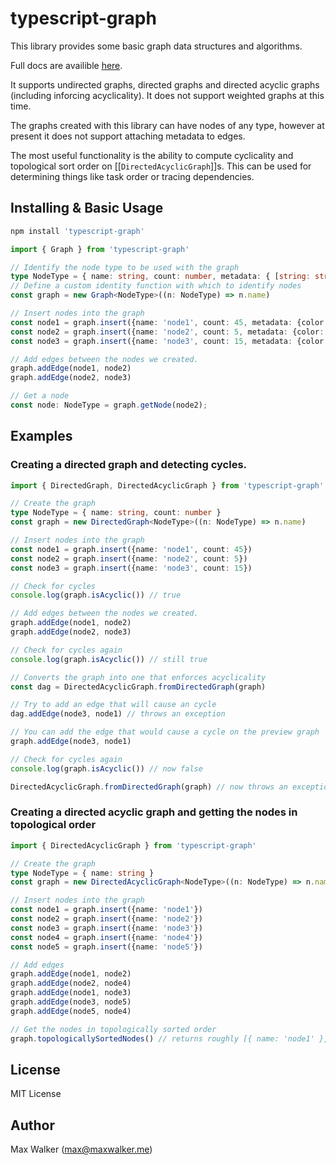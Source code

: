 # typescript-graph

This library provides some basic graph data structures and algorithms.

Full docs are availible [here](https://segfaultx64.github.io/typescript-graph/).

It supports undirected graphs, directed graphs and directed acyclic graphs (including inforcing acyclicality). It does not support weighted graphs at this time.

The graphs created with this library can have nodes of any type, however at present it does not support attaching metadata to edges.

The most useful functionality is the ability to compute cyclicality and topological sort order on [[`DirectedAcyclicGraph`]]s. This can be used for determining things like task order or tracing dependencies. 

## Installing & Basic Usage

```bash
npm install 'typescript-graph'
```

```typescript
import { Graph } from 'typescript-graph'

// Identify the node type to be used with the graph
type NodeType = { name: string, count: number, metadata: { [string: string]: string } }
// Define a custom identity function with which to identify nodes
const graph = new Graph<NodeType>((n: NodeType) => n.name)

// Insert nodes into the graph
const node1 = graph.insert({name: 'node1', count: 45, metadata: {color: 'green'}})
const node2 = graph.insert({name: 'node2', count: 5, metadata: {color: 'red', style: 'normal'}})
const node3 = graph.insert({name: 'node3', count: 15, metadata: {color: 'blue', size: 'large'}})

// Add edges between the nodes we created.
graph.addEdge(node1, node2)
graph.addEdge(node2, node3)

// Get a node
const node: NodeType = graph.getNode(node2);

```

## Examples

### Creating a directed graph and detecting cycles.

```typescript
import { DirectedGraph, DirectedAcyclicGraph } from 'typescript-graph'

// Create the graph
type NodeType = { name: string, count: number }
const graph = new DirectedGraph<NodeType>((n: NodeType) => n.name)

// Insert nodes into the graph
const node1 = graph.insert({name: 'node1', count: 45})
const node2 = graph.insert({name: 'node2', count: 5})
const node3 = graph.insert({name: 'node3', count: 15})

// Check for cycles
console.log(graph.isAcyclic()) // true

// Add edges between the nodes we created.
graph.addEdge(node1, node2)
graph.addEdge(node2, node3)

// Check for cycles again
console.log(graph.isAcyclic()) // still true

// Converts the graph into one that enforces acyclicality
const dag = DirectedAcyclicGraph.fromDirectedGraph(graph)

// Try to add an edge that will cause an cycle
dag.addEdge(node3, node1) // throws an exception

// You can add the edge that would cause a cycle on the preview graph
graph.addEdge(node3, node1)

// Check for cycles again
console.log(graph.isAcyclic()) // now false

DirectedAcyclicGraph.fromDirectedGraph(graph) // now throws an exception because graph is not acyclic
```

### Creating a directed acyclic graph and getting the nodes in topological order

```typescript
import { DirectedAcyclicGraph } from 'typescript-graph'

// Create the graph
type NodeType = { name: string }
const graph = new DirectedAcyclicGraph<NodeType>((n: NodeType) => n.name)

// Insert nodes into the graph
const node1 = graph.insert({name: 'node1'})
const node2 = graph.insert({name: 'node2'})
const node3 = graph.insert({name: 'node3'})
const node4 = graph.insert({name: 'node4'})
const node5 = graph.insert({name: 'node5'})

// Add edges
graph.addEdge(node1, node2)
graph.addEdge(node2, node4)
graph.addEdge(node1, node3)
graph.addEdge(node3, node5)
graph.addEdge(node5, node4)

// Get the nodes in topologically sorted order
graph.topologicallySortedNodes() // returns roughly [{ name: 'node1' }, { name: 'node3' }, { name: 'node5' }, { name: 'node2' }, { name: 'node4' }]
```

## License
MIT License

## Author
Max Walker (max@maxwalker.me)
